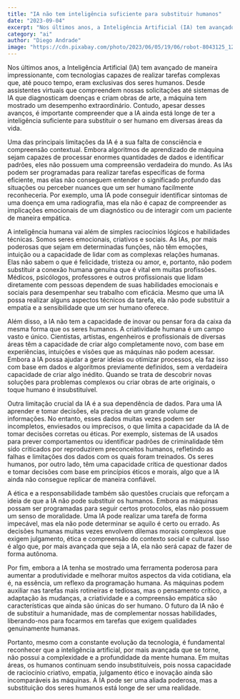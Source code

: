 ```yaml
---
title: "IA não tem inteligência suficiente para substituir humanos"
date: "2023-09-04"
excerpt: "Nos últimos anos, a Inteligência Artificial (IA) tem avançado de maneira impressionante, com tecnologias capazes de realizar tarefas complexas que, até pouco tempo, eram exclusivas dos seres humanos."
category: "ai"
author: "Diego Andrade"
image: "https://cdn.pixabay.com/photo/2023/06/05/19/06/robot-8043125_1280.jpg"
---
```


Nos últimos anos, a Inteligência Artificial (IA) tem avançado de maneira impressionante, com tecnologias capazes de realizar tarefas complexas que, até pouco tempo, eram exclusivas dos seres humanos. Desde assistentes virtuais que compreendem nossas solicitações até sistemas de IA que diagnosticam doenças e criam obras de arte, a máquina tem mostrado um desempenho extraordinário. Contudo, apesar desses avanços, é importante compreender que a IA ainda está longe de ter a inteligência suficiente para substituir o ser humano em diversas áreas da vida.

Uma das principais limitações da IA é a sua falta de consciência e compreensão contextual. Embora algoritmos de aprendizado de máquina sejam capazes de processar enormes quantidades de dados e identificar padrões, eles não possuem uma compreensão verdadeira do mundo. As IAs podem ser programadas para realizar tarefas específicas de forma eficiente, mas elas não conseguem entender o significado profundo das situações ou perceber nuances que um ser humano facilmente reconheceria. Por exemplo, uma IA pode conseguir identificar sintomas de uma doença em uma radiografia, mas ela não é capaz de compreender as implicações emocionais de um diagnóstico ou de interagir com um paciente de maneira empática.

A inteligência humana vai além de simples raciocínios lógicos e habilidades técnicas. Somos seres emocionais, criativos e sociais. As IAs, por mais poderosas que sejam em determinadas funções, não têm emoções, intuição ou a capacidade de lidar com as complexas relações humanas. Elas não sabem o que é felicidade, tristeza ou amor, e, portanto, não podem substituir a conexão humana genuína que é vital em muitas profissões. Médicos, psicólogos, professores e outros profissionais que lidam diretamente com pessoas dependem de suas habilidades emocionais e sociais para desempenhar seu trabalho com eficácia. Mesmo que uma IA possa realizar alguns aspectos técnicos da tarefa, ela não pode substituir a empatia e a sensibilidade que um ser humano oferece.

Além disso, a IA não tem a capacidade de inovar ou pensar fora da caixa da mesma forma que os seres humanos. A criatividade humana é um campo vasto e único. Cientistas, artistas, engenheiros e profissionais de diversas áreas têm a capacidade de criar algo completamente novo, com base em experiências, intuições e visões que as máquinas não podem acessar. Embora a IA possa ajudar a gerar ideias ou otimizar processos, ela faz isso com base em dados e algoritmos previamente definidos, sem a verdadeira capacidade de criar algo inédito. Quando se trata de descobrir novas soluções para problemas complexos ou criar obras de arte originais, o toque humano é insubstituível.

Outra limitação crucial da IA é a sua dependência de dados. Para uma IA aprender e tomar decisões, ela precisa de um grande volume de informações. No entanto, esses dados muitas vezes podem ser incompletos, enviesados ou imprecisos, o que limita a capacidade da IA de tomar decisões corretas ou éticas. Por exemplo, sistemas de IA usados para prever comportamentos ou identificar padrões de criminalidade têm sido criticados por reproduzirem preconceitos humanos, refletindo as falhas e limitações dos dados com os quais foram treinados. Os seres humanos, por outro lado, têm uma capacidade crítica de questionar dados e tomar decisões com base em princípios éticos e morais, algo que a IA ainda não consegue replicar de maneira confiável.

A ética e a responsabilidade também são questões cruciais que reforçam a ideia de que a IA não pode substituir os humanos. Embora as máquinas possam ser programadas para seguir certos protocolos, elas não possuem um senso de moralidade. Uma IA pode realizar uma tarefa de forma impecável, mas ela não pode determinar se aquilo é certo ou errado. As decisões humanas muitas vezes envolvem dilemas morais complexos que exigem julgamento, ética e compreensão do contexto social e cultural. Isso é algo que, por mais avançada que seja a IA, ela não será capaz de fazer de forma autônoma.

Por fim, embora a IA tenha se mostrado uma ferramenta poderosa para aumentar a produtividade e melhorar muitos aspectos da vida cotidiana, ela é, na essência, um reflexo da programação humana. As máquinas podem auxiliar nas tarefas mais rotineiras e tediosas, mas o pensamento crítico, a adaptação às mudanças, a criatividade e a compreensão empática são características que ainda são únicas do ser humano. O futuro da IA não é de substituir a humanidade, mas de complementar nossas habilidades, liberando-nos para focarmos em tarefas que exigem qualidades genuinamente humanas.

Portanto, mesmo com a constante evolução da tecnologia, é fundamental reconhecer que a inteligência artificial, por mais avançada que se torne, não possui a complexidade e a profundidade da mente humana. Em muitas áreas, os humanos continuam sendo insubstituíveis, pois nossa capacidade de raciocínio criativo, empatia, julgamento ético e inovação ainda são incomparáveis às máquinas. A IA pode ser uma aliada poderosa, mas a substituição dos seres humanos está longe de ser uma realidade.